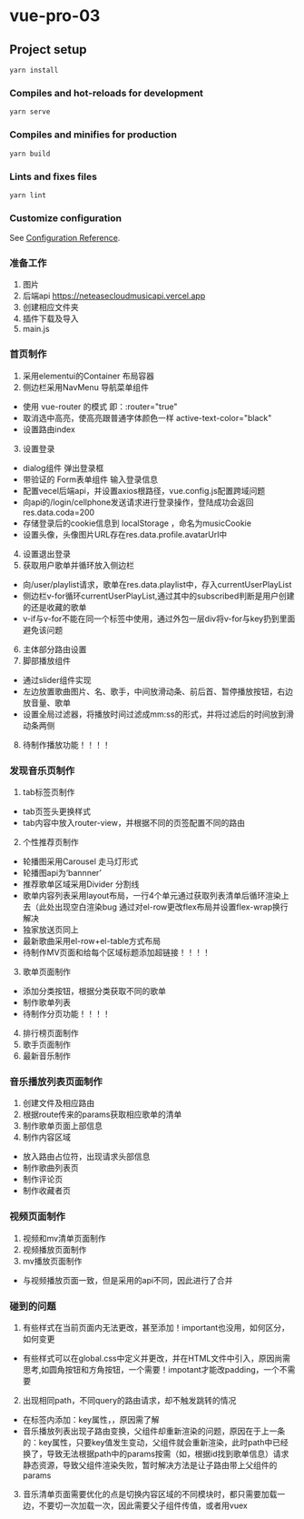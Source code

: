 # vue-pro-03

## Project setup
```
yarn install
```

### Compiles and hot-reloads for development
```
yarn serve
```

### Compiles and minifies for production
```
yarn build
```

### Lints and fixes files
```
yarn lint
```

### Customize configuration
See [Configuration Reference](https://cli.vuejs.org/config/).

### 准备工作
1. 图片
2. 后端api https://neteasecloudmusicapi.vercel.app
3. 创建相应文件夹
4. 插件下载及导入
5. main.js

### 首页制作
1. 采用elementui的Container 布局容器
2. 侧边栏采用NavMenu 导航菜单组件
 + 使用 vue-router 的模式 即：:router="true"
 + 取消选中高亮，使高亮跟普通字体颜色一样 active-text-color="black"
 + 设置路由index
3. 设置登录
 + dialog组件 弹出登录框
 + 带验证的 Form表单组件 输入登录信息
 + 配置vecel后端api，并设置axios根路径，vue.config.js配置跨域问题
 + 向api的/login/cellphone发送请求进行登录操作，登陆成功会返回res.data.coda=200
 + 存储登录后的cookie信息到 localStorage ，命名为musicCookie
 + 设置头像，头像图片URL存在res.data.profile.avatarUrl中
4. 设置退出登录
5. 获取用户歌单并循环放入侧边栏
 + 向/user/playlist请求，歌单在res.data.playlist中，存入currentUserPlayList
 + 侧边栏v-for循环currentUserPlayList,通过其中的subscribed判断是用户创建的还是收藏的歌单
 + v-if与v-for不能在同一个标签中使用，通过外包一层div将v-for与key扔到里面避免该问题
6. 主体部分路由设置
7. 脚部播放组件
 + 通过slider组件实现
 + 左边放置歌曲图片、名、歌手，中间放滑动条、前后首、暂停播放按钮，右边放音量、歌单
 + 设置全局过滤器，将播放时间过滤成mm:ss的形式，并将过滤后的时间放到滑动条两侧
8. 待制作播放功能！！！！

### 发现音乐页制作
1. tab标签页制作
 + tab页签头更换样式
 + tab内容中放入router-view，并根据不同的页签配置不同的路由
2. 个性推荐页制作
 + 轮播图采用Carousel 走马灯形式
 + 轮播图api为‘bannner’
 + 推荐歌单区域采用Divider 分割线
 + 歌单内容列表采用layout布局，一行4个单元通过获取列表清单后循环渲染上去（此处出现空白渲染bug  通过对el-row更改flex布局并设置flex-wrap换行解决
 + 独家放送页同上
 + 最新歌曲采用el-row+el-table方式布局
 + 待制作MV页面和给每个区域标题添加超链接！！！！
3. 歌单页面制作
 + 添加分类按钮，根据分类获取不同的歌单
 + 制作歌单列表
 + 待制作分页功能！！！！
4. 排行榜页面制作
5. 歌手页面制作
6. 最新音乐制作

### 音乐播放列表页面制作
1. 创建文件及相应路由
2. 根据route传来的params获取相应歌单的清单
3. 制作歌单页面上部信息
4. 制作内容区域
 + 放入路由占位符，出现请求头部信息
 + 制作歌曲列表页
 + 制作评论页
 + 制作收藏者页

### 视频页面制作
1. 视频和mv清单页面制作
2. 视频播放页面制作
3. mv播放页面制作
 + 与视频播放页面一致，但是采用的api不同，因此进行了合并



### 碰到的问题
1. 有些样式在当前页面内无法更改，甚至添加！important也没用，如何区分，如何变更
 + 有些样式可以在global.css中定义并更改，并在HTML文件中引入，原因尚需思考,如圆角按钮和方角按钮，一个需要！impotant才能改padding，一个不需要
2. 出现相同path，不同query的路由请求，却不触发跳转的情况
 + 在标签内添加：key属性，<router-view :key="$route.path"></router-view>，原因需了解
 + 音乐播放列表出现子路由变换，父组件却重新渲染的问题，原因在于上一条的：key属性，只要key值发生变动，父组件就会重新渲染，此时path中已经换了，导致无法根据path中的params按需（如，根据id找到歌单信息）请求静态资源，导致父组件渲染失败，暂时解决方法是让子路由带上父组件的params
3. 音乐清单页面需要优化的点是切换内容区域的不同模块时，都只需要加载一边，不要切一次加载一次，因此需要父子组件传值，或者用vuex